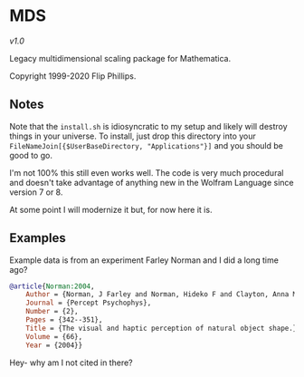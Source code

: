 # MDS

*v1.0*

Legacy multidimensional scaling package for Mathematica.

Copyright 1999-2020 Flip Phillips.

## Notes

Note that the `install.sh` is idiosyncratic to my setup and likely will destroy things in your universe. To install, just drop this directory into your `FileNameJoin[{$UserBaseDirectory, "Applications"}]` and you should be good to go.

I'm not 100% this still even works well. The code is very much procedural and doesn't take advantage of anything new in the Wolfram Language since version 7 or 8. 

At some point I will modernize it but, for now here it is.

## Examples

Example data is from an experiment Farley Norman and I did a long time ago?

```bibtex
@article{Norman:2004,
    Author = {Norman, J Farley and Norman, Hideko F and Clayton, Anna Marie and Lianekhammy, Joann and Zielke, Gina},
    Journal = {Percept Psychophys},
    Number = {2},
    Pages = {342--351},
    Title = {The visual and haptic perception of natural object shape.},
    Volume = {66},
    Year = {2004}}
```

Hey- why am I not cited in there?

